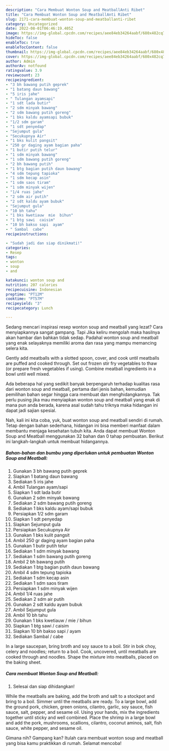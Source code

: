 ```yaml
---
description: "Cara Membuat Wonton Soup and MeatballAnti Ribet"
title: "Cara Membuat Wonton Soup and MeatballAnti Ribet"
slug: 2171-cara-membuat-wonton-soup-and-meatballanti-ribet
category: Uncategorized
date: 2022-08-01T06:46:19.405Z
image: https://img-global.cpcdn.com/recipes/aee84eb34264aabf/680x482cq70/wonton-soup-and-meatball-foto-resep-utama.jpg
hideToc: false
enableToc: true
enableTocContent: false
thumbnail: https://img-global.cpcdn.com/recipes/aee84eb34264aabf/680x482cq70/wonton-soup-and-meatball-foto-resep-utama.jpg
cover: https://img-global.cpcdn.com/recipes/aee84eb34264aabf/680x482cq70/wonton-soup-and-meatball-foto-resep-utama.jpg
author: Admin
authorAv: notfound
ratingvalue: 3.9
reviewcount: 23
recipeingredient:
- "3 bh bawang putih geprek"
- "1 batang daun bawang"
- "5 iris jahe"
- " Tulangan ayamsapi"
- "1 sdt lada butir"
- "2 sdm minyak bawang"
- "2 sdm bawang putih goreng"
- "1 bks kaldu ayamsapi bubuk"
- "1/2 sdm garam"
- "1 sdt penyedap"
- "Sejumput gula"
- "Secukupnya Air"
- "1 bks kulit pangsit"
- "250 gr daging ayam bagian paha"
- "1 butir putih telur"
- "1 sdm minyak bawang"
- "1 sdm bawang putih goreng"
- "2 bh bawang putih"
- "1 btg bagian putih daun bawang"
- "4 sdm tepung tapioka"
- "1 sdm kecap asin"
- "1 sdm saos tiram"
- "1 sdm minyak wijen"
- "1/4 ruas jahe"
- "2 sdm air putih"
- "2 sdt kaldu ayam bubuk"
- "Sejumput gula"
- "10 bh tahu"
- "1 bks kwetiauw  mie  bihun"
- "1 btg sawi  caisim"
- "10 bh bakso sapi  ayam"
- " Sambal  cabe"
recipeinstructions:

- "Sudah jadi dan siap dinikmati!"
categories:
- Resep
tags:
- wonton
- soup
- and

katakunci: wonton soup and 
nutrition: 207 calories
recipecuisine: Indonesian
preptime: "PT12M"
cooktime: "PT57M"
recipeyield: "3"
recipecategory: Lunch

---
```



Sedang mencari inspirasi resep wonton soup and meatball yang lezat? Cara menyiapkannya sangat gampang. Tapi Jika keliru mengolah maka hasilnya akan hambar dan bahkan tidak sedap. Padahal wonton soup and meatball yang enak selayaknya memiliki aroma dan rasa yang mampu memancing selera kita.


Gently add meatballs with a slotted spoon, cover, and cook until meatballs are puffed and cooked through. Set out frozen stir fry vegetables to thaw (or prepare fresh vegetables if using). Combine meatball ingredients in a bowl until well mixed.

Ada beberapa hal yang sedikit banyak berpengaruh terhadap kualitas rasa dari wonton soup and meatball, pertama dari jenis bahan, kemudian pemilihan bahan segar hingga cara membuat dan menghidangkannya. Tak perlu pusing jika mau menyiapkan wonton soup and meatball yang enak di mana pun anda berada, karena asal sudah tahu triknya maka hidangan ini dapat jadi sajian spesial.


Nah, kali ini kita coba, yuk, buat wonton soup and meatball sendiri di rumah. Tetap dengan bahan sederhana, hidangan ini bisa memberi manfaat dalam membantu menjaga kesehatan tubuh kita. Anda dapat membuat Wonton Soup and Meatball menggunakan 32 bahan dan 0 tahap pembuatan. Berikut ini langkah-langkah untuk membuat hidangannya.

<!--inarticleads1-->

##### Bahan-bahan dan bumbu yang diperlukan untuk pembuatan Wonton Soup and Meatball:

1. Gunakan 3 bh bawang putih geprek
1. Siapkan 1 batang daun bawang
1. Sediakan 5 iris jahe
1. Ambil  Tulangan ayam/sapi
1. Siapkan 1 sdt lada butir
1. Gunakan 2 sdm minyak bawang
1. Sediakan 2 sdm bawang putih goreng
1. Sediakan 1 bks kaldu ayam/sapi bubuk
1. Persiapkan 1/2 sdm garam
1. Siapkan 1 sdt penyedap
1. Siapkan Sejumput gula
1. Persiapkan Secukupnya Air
1. Gunakan 1 bks kulit pangsit
1. Ambil 250 gr daging ayam bagian paha
1. Gunakan 1 butir putih telur
1. Sediakan 1 sdm minyak bawang
1. Sediakan 1 sdm bawang putih goreng
1. Ambil 2 bh bawang putih
1. Sediakan 1 btg bagian putih daun bawang
1. Ambil 4 sdm tepung tapioka
1. Sediakan 1 sdm kecap asin
1. Sediakan 1 sdm saos tiram
1. Persiapkan 1 sdm minyak wijen
1. Ambil 1/4 ruas jahe
1. Sediakan 2 sdm air putih
1. Gunakan 2 sdt kaldu ayam bubuk
1. Ambil Sejumput gula
1. Ambil 10 bh tahu
1. Gunakan 1 bks kwetiauw / mie / bihun
1. Siapkan 1 btg sawi / caisim
1. Siapkan 10 bh bakso sapi / ayam
1. Sediakan  Sambal / cabe


In a large saucepan, bring broth and soy sauce to a boil. Stir in bok choy, celery and noodles; return to a boil. Cook, uncovered, until meatballs are cooked through and noodles. Shape the mixture into meatballs, placed on the baking sheet. 

<!--inarticleads2-->

##### Cara membuat Wonton Soup and Meatball:


1. Selesai dan siap dihidangkan!

While the meatballs are baking, add the broth and salt to a stockpot and bring to a boil. Simmer until the meatballs are ready. To a large bowl, add the ground pork, chicken, green onions, cilantro, garlic, soy sauce, fish sauce, salt, pepper, and sesame oil. Using your hands, mix the ingredients together until sticky and well combined. Place the shrimp in a large bowl and add the pork, mushrooms, scallions, cilantro, coconut aminos, salt, fish sauce, white pepper, and sesame oil. 

Gimana nih? Gampang kan? Itulah cara membuat wonton soup and meatball yang bisa kamu praktikkan di rumah. Selamat mencoba!
